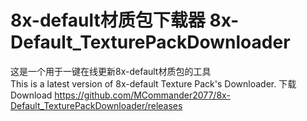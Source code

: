 # 8x-default材质包下载器 8x-Default_TexturePackDownloader
这是一个用于一键在线更新8x-default材质包的工具  
This is a latest version of 8x-default Texture Pack's Downloader.
下载 Download
https://github.com/MCommander2077/8x-Default_TexturePackDownloader/releases
